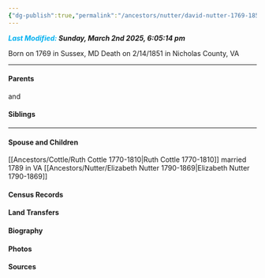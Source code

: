 ```yaml
---
{"dg-publish":true,"permalink":"/ancestors/nutter/david-nutter-1769-1851/","tags":["David-Nutter"]}
---
```


***<font color="#00b0f0">Last Modified:</font> Sunday, March 2nd 2025, 6:05:14 pm***

Born on  1769 in Sussex, MD
Death on 2/14/1851 in Nicholas County, VA
   
---
#### Parents

<!-- Link to father --> and <!-- Link to mother-->
#### Siblings
<!-- Link to sibling -->

---
#### Spouse and Children
[[Ancestors/Cottle/Ruth Cottle 1770-1810\|Ruth Cottle 1770-1810]] married 1789 in VA
[[Ancestors/Nutter/Elizabeth Nutter 1790-1869\|Elizabeth Nutter 1790-1869]]

#### Census Records

#### Land Transfers

#### Biography

#### Photos

#### Sources

